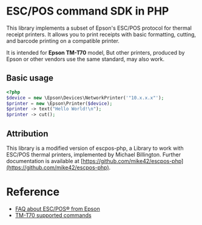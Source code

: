 ESC/POS command SDK in PHP
==========================

This library implements a subset of Epson's ESC/POS protocol for thermal receipt printers. It allows you to print receipts with basic formatting, cutting, and barcode printing on a compatible printer.

It is intended for **Epson TM-T70** model, But other printers, produced by Epson or other vendors use the same standard, may also work.

Basic usage
-----------

```php
<?php
$device = new \Epson\Devices\NetworkPrinter('"10.x.x.x"');
$printer = new \Epson\Printer($device);
$printer -> text("Hello World!\n");
$printer -> cut();

```

Attribution
-----------
This library is a modified version of escpos-php, a Library to work with ESC/POS thermal printers, implemented by Michael Billington. Further documentation is available at [https://github.com/mike42/escpos-php](https://github.com/mike42/escpos-php).

Reference
==========

* [FAQ about ESC/POS® from Epson](http://content.epson.de/fileadmin/content/files/RSD/downloads/escpos.pdf)   
* [TM-T70 supported commands](https://reference.epson-biz.com/modules/ref_escpos/index.php?content_id=80)




